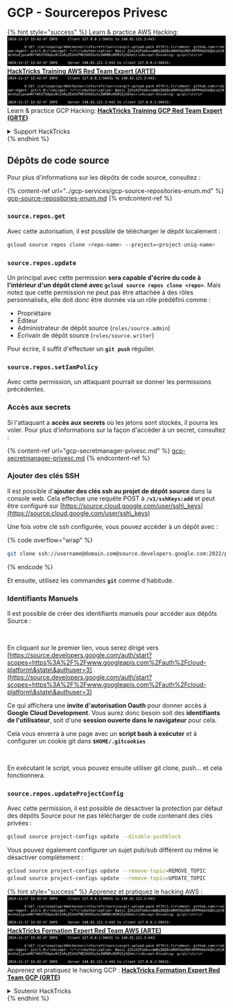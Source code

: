 # GCP - Sourcerepos Privesc

{% hint style="success" %}
Learn & practice AWS Hacking:<img src="../../../.gitbook/assets/image (1).png" alt="" data-size="line">[**HackTricks Training AWS Red Team Expert (ARTE)**](https://training.hacktricks.xyz/courses/arte)<img src="../../../.gitbook/assets/image (1).png" alt="" data-size="line">\
Learn & practice GCP Hacking: <img src="../../../.gitbook/assets/image (2).png" alt="" data-size="line">[**HackTricks Training GCP Red Team Expert (GRTE)**<img src="../../../.gitbook/assets/image (2).png" alt="" data-size="line">](https://training.hacktricks.xyz/courses/grte)

<details>

<summary>Support HackTricks</summary>

* Check the [**subscription plans**](https://github.com/sponsors/carlospolop)!
* **Join the** 💬 [**Discord group**](https://discord.gg/hRep4RUj7f) or the [**telegram group**](https://t.me/peass) or **follow** us on **Twitter** 🐦 [**@hacktricks\_live**](https://twitter.com/hacktricks\_live)**.**
* **Share hacking tricks by submitting PRs to the** [**HackTricks**](https://github.com/carlospolop/hacktricks) and [**HackTricks Cloud**](https://github.com/carlospolop/hacktricks-cloud) github repos.

</details>
{% endhint %}

## Dépôts de code source

Pour plus d'informations sur les dépôts de code source, consultez :

{% content-ref url="../gcp-services/gcp-source-repositories-enum.md" %}
[gcp-source-repositories-enum.md](../gcp-services/gcp-source-repositories-enum.md)
{% endcontent-ref %}

### `source.repos.get`

Avec cette autorisation, il est possible de télécharger le dépôt localement :
```bash
gcloud source repos clone <repo-name> --project=<project-uniq-name>
```
### `source.repos.update`

Un principal avec cette permission **sera capable d'écrire du code à l'intérieur d'un dépôt cloné avec `gcloud source repos clone <repo>`**. Mais notez que cette permission ne peut pas être attachée à des rôles personnalisés, elle doit donc être donnée via un rôle prédéfini comme :

* Propriétaire
* Éditeur
* Administrateur de dépôt source (`roles/source.admin`)
* Écrivain de dépôt source (`roles/source.writer`)

Pour écrire, il suffit d'effectuer un **`git push`** régulier.

### `source.repos.setIamPolicy`

Avec cette permission, un attaquant pourrait se donner les permissions précédentes.

### Accès aux secrets

Si l'attaquant a **accès aux secrets** où les jetons sont stockés, il pourra les voler. Pour plus d'informations sur la façon d'accéder à un secret, consultez :

{% content-ref url="gcp-secretmanager-privesc.md" %}
[gcp-secretmanager-privesc.md](gcp-secretmanager-privesc.md)
{% endcontent-ref %}

### Ajouter des clés SSH

Il est possible d'**ajouter des clés ssh au projet de dépôt source** dans la console web. Cela effectue une requête POST à **`/v1/sshKeys:add`** et peut être configuré sur [https://source.cloud.google.com/user/ssh\_keys](https://source.cloud.google.com/user/ssh\_keys)

Une fois votre clé ssh configurée, vous pouvez accéder à un dépôt avec :

{% code overflow="wrap" %}
```bash
git clone ssh://username@domain.com@source.developers.google.com:2022/p/<proj-name>/r/<repo-name>
```
{% endcode %}

Et ensuite, utilisez les commandes **`git`** comme d'habitude.

### Identifiants Manuels

Il est possible de créer des identifiants manuels pour accéder aux dépôts Source :

<figure><img src="../../../.gitbook/assets/image (324).png" alt=""><figcaption></figcaption></figure>

En cliquant sur le premier lien, vous serez dirigé vers [https://source.developers.google.com/auth/start?scopes=https%3A%2F%2Fwww.googleapis.com%2Fauth%2Fcloud-platform\&state\&authuser=3](https://source.developers.google.com/auth/start?scopes=https%3A%2F%2Fwww.googleapis.com%2Fauth%2Fcloud-platform\&state\&authuser=3)

Ce qui affichera une **invite d'autorisation Oauth** pour donner accès à **Google Cloud Development**. Vous aurez donc besoin soit des **identifiants de l'utilisateur**, soit d'une **session ouverte dans le navigateur** pour cela.

Cela vous enverra à une page avec un **script bash à exécuter** et à configurer un cookie git dans **`$HOME/.gitcookies`**

<figure><img src="../../../.gitbook/assets/image (323).png" alt=""><figcaption></figcaption></figure>

En exécutant le script, vous pouvez ensuite utiliser git clone, push... et cela fonctionnera.

### `source.repos.updateProjectConfig`

Avec cette permission, il est possible de désactiver la protection par défaut des dépôts Source pour ne pas télécharger de code contenant des clés privées :
```bash
gcloud source project-configs update --disable-pushblock
```
Vous pouvez également configurer un sujet pub/sub différent ou même le désactiver complètement :
```bash
gcloud source project-configs update --remove-topic=REMOVE_TOPIC
gcloud source project-configs update --remove-topic=UPDATE_TOPIC
```
{% hint style="success" %}
Apprenez et pratiquez le hacking AWS :<img src="../../../.gitbook/assets/image (1).png" alt="" data-size="line">[**HackTricks Formation Expert Red Team AWS (ARTE)**](https://training.hacktricks.xyz/courses/arte)<img src="../../../.gitbook/assets/image (1).png" alt="" data-size="line">\
Apprenez et pratiquez le hacking GCP : <img src="../../../.gitbook/assets/image (2).png" alt="" data-size="line">[**HackTricks Formation Expert Red Team GCP (GRTE)**<img src="../../../.gitbook/assets/image (2).png" alt="" data-size="line">](https://training.hacktricks.xyz/courses/grte)

<details>

<summary>Soutenir HackTricks</summary>

* Consultez les [**plans d'abonnement**](https://github.com/sponsors/carlospolop)!
* **Rejoignez le** 💬 [**groupe Discord**](https://discord.gg/hRep4RUj7f) ou le [**groupe telegram**](https://t.me/peass) ou **suivez** nous sur **Twitter** 🐦 [**@hacktricks\_live**](https://twitter.com/hacktricks\_live)**.**
* **Partagez des astuces de hacking en soumettant des PRs aux** [**HackTricks**](https://github.com/carlospolop/hacktricks) et [**HackTricks Cloud**](https://github.com/carlospolop/hacktricks-cloud) dépôts github.

</details>
{% endhint %}
